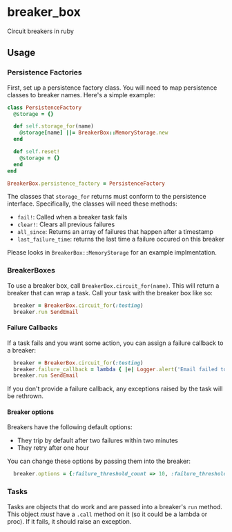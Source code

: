 # breaker_box

Circuit breakers in ruby

## Usage

### Persistence Factories

First, set up a persistence factory class. You will need to map persistence classes to breaker names. Here's a simple example:

```ruby
class PersistenceFactory
  @storage = {}

  def self.storage_for(name)
    @storage[name] ||= BreakerBox::MemoryStorage.new
  end

  def self.reset!
    @storage = {}
  end
end

BreakerBox.persistence_factory = PersistenceFactory
```

The classes that `storage_for` returns must conform to the persistence interface. Specifically, the classes will need these methods:

 - `fail!`: Called when a breaker task fails
 - `clear!`: Clears all previous failures
 - `all_since`: Returns an array of failures that happen after a timestamp
 - `last_failure_time`: returns the last time a failure occured on this breaker

Please looks in `BreakerBox::MemoryStorage` for an example implmentation.

### BreakerBoxes

To use a breaker box, call `BreakerBox.circuit_for(name)`. This will return a breaker that can wrap a task. Call your task with the breaker box like so:

```ruby
  breaker = BreakerBox.circuit_for(:testing)
  breaker.run SendEmail
```

#### Failure Callbacks

If a task fails and you want some action, you can assign a failure callback to a breaker:

```ruby
  breaker = BreakerBox.circuit_for(:testing)
  breaker.failure_callback = lambda { |e| Logger.alert('Email failed to send!') }
  breaker.run SendEmail
```

If you don't provide a failure callback, any exceptions raised by the task will be rethrown.

#### Breaker options

Breakers have the following default options:
  - They trip by default after two failures within two minutes
  - They retry after one hour

You can change these options by passing them into the breaker:

```ruby
  breaker.options = {:failure_threshold_count => 10, :failure_threshold_time => 240, :retry_after => 60 * 60 * 2}
```

### Tasks

Tasks are objects that do work and are passed into a breaker's `run` method. This object _must_ have a `.call` method on it (so it could be a lambda or proc). If it fails, it should raise an exception.

